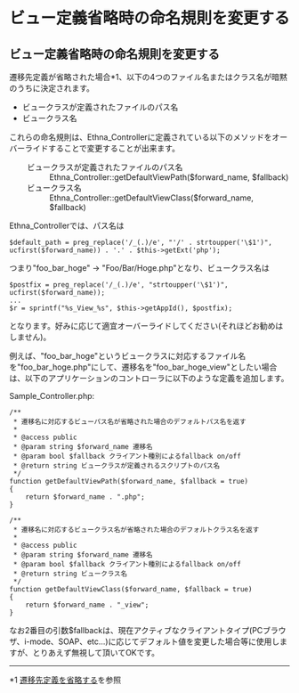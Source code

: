 # ビュー定義省略時の命名規則を変更する

## ビュー定義省略時の命名規則を変更する

遷移先定義が省略された場合\*1、以下の4つのファイル名またはクラス名が暗黙のうちに決定されます。

- ビュークラスが定義されたファイルのパス名
- ビュークラス名

これらの命名規則は、Ethna\_Controllerに定義されている以下のメソッドをオーバーライドすることで変更することが出来ます。

<dl class="list1" style="padding-left:16px;margin-left:16px">
<dt>ビュークラスが定義されたファイルのパス名</dt>
<dd>Ethna_Controller::getDefaultViewPath($forward_name, $fallback)</dd>
<dt>ビュークラス名</dt>
<dd>Ethna_Controller::getDefaultViewClass($forward_name, $fallback)</dd>
</dl>

Ethna\_Controllerでは、パス名は

    $default_path = preg_replace('/_(.)/e', "'/' . strtoupper('\$1')", ucfirst($forward_name)) . '.' . $this->getExt('php');

つまり"foo\_bar\_hoge" -> "Foo/Bar/Hoge.php"となり、ビュークラス名は

    $postfix = preg_replace('/_(.)/e', "strtoupper('\$1')", ucfirst($forward_name));
    ...
    $r = sprintf("%s_View_%s", $this->getAppId(), $postfix);

となります。好みに応じて適宜オーバーライドしてください(それほどお勧めはしません)。

例えば、"foo\_bar\_hoge"というビュークラスに対応するファイル名を"foo\_bar\_hoge.php"にして、遷移名を"foo\_bar\_hoge\_view"としたい場合は、以下のアプリケーションのコントローラに以下のような定義を追加します。

Sample\_Controller.php:

    /**
     * 遷移名に対応するビューパス名が省略された場合のデフォルトパス名を返す
     *
     * @access public
     * @param string $forward_name 遷移名
     * @param bool $fallback クライアント種別によるfallback on/off
     * @return string ビュークラスが定義されるスクリプトのパス名
     */
    function getDefaultViewPath($forward_name, $fallback = true)
    {
        return $forward_name . ".php";
    }

    /**
     * 遷移名に対応するビュークラス名が省略された場合のデフォルトクラス名を返す
     *
     * @access public
     * @param string $forward_name 遷移名
     * @param bool $fallback クライアント種別によるfallback on/off
     * @return string ビュークラス名
     */
    function getDefaultViewClass($forward_name, $fallback = true)
    {
        return $forward_name . "_view";
    }

なお2番目の引数$fallbackは、現在アクティブなクライアントタイプ(PCブラウザ、i-mode、SOAP、etc...)に応じてデフォルト値を変更した場合等に使用しますが、とりあえず無視して頂いてOKです。


* * *
\*1 [遷移先定義を省略する](ethna-document-dev_guide-forward-omit.html "ethna-document-dev\_guide-forward-omit (1240d)")を参照  


